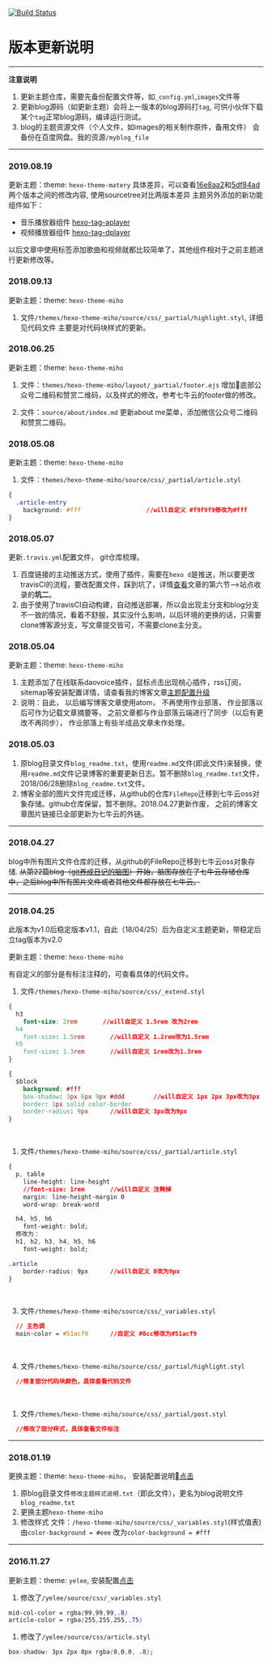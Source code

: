 [![Build Status](https://www.travis-ci.org/williamHappy/williamHappy.github.io.svg?branch=blog_source)](https://www.travis-ci.org/williamHappy/williamHappy.github.io)

# 版本更新说明

---

 **注意说明**

1. 更新主题仓库，需要先备份配置文件等，如`_config.yml`,`images`文件等
2. 更新blog源码（如更新主题）会将上一版本的blog源码打`tag`, 可供小伙伴下载某个`tag`正常blog源码，编译运行测试。
3. blog的主题资源文件（个人文件，如images的相关制作原件，备用文件）
会备份在百度网盘。我的资源`/myblog_file`

---

### 2019.08.19

更新主题：theme: `hexo-theme-matery`
具体差异，可以查看[16e8aa2][5]和[5df84ad][6]两个版本之间的修改内容, 使用sourcetree对比两版本差异
主题另外添加的新功能组件如下：

- 音乐播放器组件 [hexo-tag-aplayer][7]
- 视频播放器组件 [hexo-tag-dplayer][8]

以后文章中使用标签添加歌曲和视频就都比较简单了，其他组件相对于之前主题进行更新修改等。

### 2018.09.13

更新主题：theme: `hexo-theme-miho`

1. 文件`/themes/hexo-theme-miho/source/css/_partial/highlight.styl`, 详细见代码文件
主要是对代码块样式的更新。

### 2018.06.25

更新主题：theme: `hexo-theme-miho`

1. 文件：`themes/hexo-theme-miho/layout/_partial/footer.ejs`
增加底部公众号二维码和赞赏二维码，以及样式的修改，参考七牛云的footer做的修改。

2. 文件：`source/about/index.md`
更新about me菜单，添加微信公众号二维码和赞赏二维码。

### 2018.05.08

更新主题：theme: `hexo-theme-miho`

1. 文件：`themes/hexo-theme-miho/source/css/_partial/article.styl`

```css
{
  .article-entry
    background: #fff                  //will自定义 #f9f9f9修改为#fff
}
```

### 2018.05.07

更新`.travis.yml`配置文件， git仓库梳理。

1. 百度链接的主动推送方式，使用了插件，需要在`hexo d`是推送，所以要更改travisCI的流程，要改配置文件，踩到坑了，详情[查看][2]文章的第六节-->站点收录的**坑二**。
2. 由于使用了travisCI自动构建，自动推送部署，所以会出现主分支和blog分支不一致的情况，看着不舒服，其实没什么影响，以后环境的更换的话，只需要clone博客源分支，写文章提交皆可，不需要clone主分支。

### 2018.05.04

更新主题：theme: `hexo-theme-miho`

1. 主题添加了在线联系daovoice插件，鼠标点击出现桃心插件，rss订阅，sitemap等安装配置详情，请查看我的博客文章[主题配置升级][2]
2. 说明：自此， 以后编写博客文章使用atom， 不再使用作业部落， 作业部落以后可作为记载文章摘要等， 之前文章都与作业部落云端进行了同步（以后有更改不再同步）， 作业部落上有些半成品文章未作处理。

### 2018.05.03

1. 原blog目录文件`blog_readme.txt`，使用`readme.md`文件(即此文件)来替换，使用`readme.md`文件记录博客的重要更新日志。暂不删除`blog_readme.txt`文件，2018/06/28删除`blog_readme.txt`文件。
2. 博客全部的图片文件完成迁移，从github的仓库`FileRepo`迁移到七牛云oss对象存储。github仓库保留，暂不删除。2018.04.27更新作废， 之前的博客文章图片链接已全部更新为七牛云的外链。

---

### 2018.04.27
blog中所有图片文件仓库的迁移，从github的FileRepo迁移到七牛云oss对象存储.
~~从第22篇blog（[git养成日记的脑图][1]）开始，脑图存放在了七牛云存储仓库中，之后blog中所有图片文件或者其他文件都存放在七牛云。~~

---

### 2018.04.25

此版本为v1.0后稳定版本v1.1，自此（18/04/25）后为自定义主题更新，带稳定后立tag版本为v2.0

更新主题：theme: `hexo-theme-miho`

有自定义的部分是有标注注释的，可查看具体的代码文件。

1. 文件`/themes/hexo-theme-miho/source/css/_extend.styl`

```css
{
  h3
  	font-size: 2rem       //will自定义 1.5rem 改为2rem
  h4
  	font-size: 1.5rem       //will自定义 1.2rem改为1.5rem
  h5
  	font-size: 1.3rem       //will自定义 1rem改为1.3rem
}
```

```css
{
  $block
    background: #fff
    box-shadow: 3px 6px 9px #ddd		//will自定义 1px 2px 3px改为3px 6px 9px
    border: 1px solid color-border
    border-radius: 9px		//will自定义 3px改为9px
}
```

<br>

1. 文件`/themes/hexo-theme-miho/source/css/_partial/article.styl`

```css
{
  p, table
  	line-height: line-height
  	//font-size: 1rem       //will自定义 注释掉
  	margin: line-height-margin 0
  	word-wrap: break-word

  h4, h5, h6
  	font-weight: bold;
  修改为：
  h1, h2, h3, h4, h5, h6
  	font-weight: bold;

.article
	border-radius: 9px		//will自定义 0改为9px
}
```

<br>

3. 文件`/themes/hexo-theme-miho/source/css/_variables.styl`

```css
  // 主色调
  main-color = #51acf9		//自定义 #0cc修改为#51acf9
```

<br>

4. 文件`/themes/hexo-theme-miho/source/css/_partial/highlight.styl`

```css
  //修复部分代码块颜色，具体查看代码文件
```

<br>

1. 文件`/themes/hexo-theme-miho/source/css/_partial/post.styl`

```css
  //修改了部分样式，具体查看文件标注
```

---

### 2018.01.19

更换主题：theme: `hexo-theme-miho`， 安装配置说明[点击][3]

1. 原blog目录文件`修改主题样式说明.txt`（即此文件），更名为blog说明文件`blog_readme.txt`
2. 更换主题`hexo-theme-miho`
3. 修改样式
文件：`/hexo-theme-miho/source/css/_variables.styl`(样式值表)
由`color-background = #eee` 改为`color-background = #fff`

---

### 2016.11.27

更新主题：theme: `yelee`, 安装配置[点击][4]

1. 修改了`/yelee/source/css/_variables.styl`

```css
mid-col-color = rgba(99,99,99,.8)
article-color = rgba(255,255,255,.75)
```

1. 修改了`/yelee/source/css/article.styl`

```css
box-shadow: 3px 2px 8px rgba(0,0,0, .8);
```

[1]: https://github.com/williamHappy/williamHappy.github.io/blob/blog_source/source/_posts/22_2018-04-26_git%E5%85%BB%E6%88%90%E6%97%A5%E8%AE%B0.md
[2]: http://blog.willhappy.cn/2018/05/06/27_2018-05-06_hexo%E4%B8%BB%E9%A2%98%E9%85%8D%E7%BD%AE%E5%8D%87%E7%BA%A7/
[3]: https://github.com/WongMinHo/hexo-theme-miho
[4]: https://github.com/MOxFIVE/hexo-theme-yelee
[5]: https://github.com/williamHappy/williamHappy.github.io/tree/16e8aa24d76f8e9ba4f751bcc6d5c41867432297
[6]: https://github.com/williamHappy/williamHappy.github.io/tree/5df84adcfb8e696cba84cae29e445402fe315986
[7]: https://github.com/MoePlayer/hexo-tag-aplayer
[8]: https://github.com/MoePlayer/hexo-tag-dplayer
